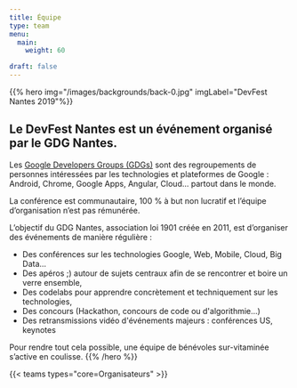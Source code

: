 ```yaml
---
title: Équipe
type: team
menu:
  main:
    weight: 60

draft: false
---
```


{{% hero img="/images/backgrounds/back-0.jpg" imgLabel="DevFest Nantes 2019"%}}

## Le DevFest Nantes est un événement organisé par le GDG Nantes.

Les [Google Developers Groups (GDGs)](http://developers.google.com/groups) sont des regroupements de personnes intéressées par les technologies et plateformes de Google : Android, Chrome, Google Apps, Angular, Cloud... partout dans le monde.

La conférence est communautaire, 100 % à but non lucratif et l’équipe d’organisation n’est pas rémunérée.

L’objectif du GDG Nantes, association loi 1901 créée en 2011, est d’organiser des événements de manière régulière :

- Des conférences sur les technologies Google, Web, Mobile, Cloud, Big Data...
- Des apéros ;) autour de sujets centraux afin de se rencontrer et boire un verre ensemble,
- Des codelabs pour apprendre concrètement et techniquement sur les technologies,
- Des concours (Hackathon, concours de code ou d'algorithmie...)
- Des retransmissions vidéo d'événements majeurs : conférences US, keynotes

Pour rendre tout cela possible, une équipe de bénévoles sur-vitaminée s’active en coulisse.
{{% /hero %}}

<!-- ... -->

{{< teams types="core=Organisateurs" >}}

<!-- ... -->

<!--
{{% partners categories="communautes,media" %}}
# Partners
{{% /partners %}}
-->
